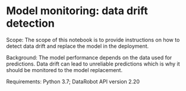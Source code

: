 # Model monitoring: data drift detection

Scope: The scope of this notebook is to provide instructions on how to detect data drift and replace the model in the deployment.

Background: The model performance depends on the data used for predictions. Data drift can lead to unreliable predictions which is why it should be monitored to the model replacement.

Requirements: Python 3.7; DataRobot API version 2.20